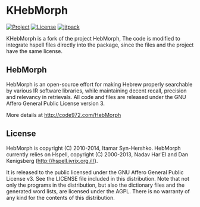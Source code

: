 # KHebMorph

[![Project](https://img.shields.io/badge/Project-KHebMorph-4B0082.svg)](https://github.com/kariminf/SentRep)
[![License](https://img.shields.io/badge/License-AGPL--3.0-4B0082.svg)](https://www.gnu.org/licenses/agpl-3.0.en.html)
[![jitpack](https://jitpack.io/v/kariminf/KHebMorph.svg)](https://jitpack.io/#kariminf/KHebMorph)

KHebMorph is a fork of the project HebMorph, The code is modified to integrate hspell files directly into the package, since the files and the project have the same license.

## HebMorph

HebMorph is an open-source effort for making Hebrew properly searchable by various IR software libraries, while maintaining decent recall, precision and relevancy in retrievals. All code and files are released under the GNU Affero General Public License version 3.

More details at http://code972.com/HebMorph



## License

HebMorph is copyright (C) 2010-2014, Itamar Syn-Hershko.
HebMorph currently relies on Hspell, copyright (C) 2000-2013, Nadav Har'El and Dan Kenigsberg (http://hspell.ivrix.org.il/).

It is released to the public licensed under the GNU Affero General Public License v3. See the LICENSE file included in this distribution. Note that not only the programs in the distribution, but also the
dictionary files and the generated word lists, are licensed under the AGPL.
There is no warranty of any kind for the contents of this distribution.
